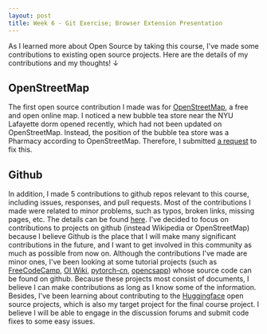 ```yaml
---
layout: post
title: Week 6 - Git Exercise; Browser Extension Presentation
---
```


As I learned more about Open Source by taking this course, I've made some contributions to existing open source projects. Here are the details of my contributions and my thoughts! $\downarrow$
<!--more-->

## OpenStreetMap
The first open source contribution I made was for [OpenStreetMap](https://www.openstreetmap.org/#map=4/38.01/-95.84), a free and open online map. I noticed a new bubble tea store near the NYU Lafayette dorm opened recently, which had not been updated on OpenStreetMap. Instead, the position of the bubble tea store was a Pharmacy according to OpenStreetMap. Therefore, I submitted [a request](https://www.openstreetmap.org/changeset/161963345) to fix this.

## Github
In addition, I made 5 contributions to github repos relevant to this course, including issues, responses, and pull requests. Most of the contributions I made were related to minor problems, such as typos, broken links, missing pages, etc. The details can be found [here](https://ossd-s25.github.io/Zephyr271828-weekly/contributions/).
I've decided to focus on contributions to projects on github (instead Wikipedia or OpenStreetMap) because I believe Github is the place that I will make many significant contributions in the future, and I want to get involved in this community as much as possible from now on. Although the contributions I've made are minor ones, I've been looking at some tutorial projects (such as [FreeCodeCamp](https://github.com/freeCodeCamp/freeCodeCamp), [OI Wiki](https://github.com/OI-wiki/OI-wiki), [pytorch-cn](https://github.com/awfssv/pytorch-cn), [opencsapp](https://github.com/opencsapp/opencsapp.github.io)) whose source code can be found on github. Because these projects most consist of documents, I believe I can make contributions as long as I know some of the information. 
Besides, I've been learning about contributing to the [Huggingface](https://github.com/huggingface) open source projects, which is also my target project for the final course project. I believe I will be able to engage in the discussion forums and submit code fixes to some easy issues.